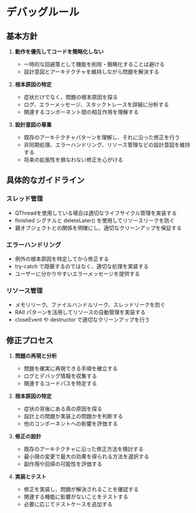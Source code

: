# デバッグルール

## 基本方針

1. **動作を優先してコードを簡略化しない**
   - 一時的な回避策として機能を削除・簡略化することは避ける
   - 設計意図とアーキテクチャを維持しながら問題を解決する

2. **根本原因の特定**
   - 症状だけでなく、問題の根本原因を探る
   - ログ、エラーメッセージ、スタックトレースを詳細に分析する
   - 関連するコンポーネント間の相互作用を理解する

3. **設計意図の尊重**
   - 既存のアーキテクチャパターンを理解し、それに沿った修正を行う
   - 非同期処理、エラーハンドリング、リソース管理などの設計意図を維持する
   - 将来の拡張性を損なわない修正を心がける

## 具体的なガイドライン

### スレッド管理
- QThreadを使用している場合は適切なライフサイクル管理を実装する
- finished シグナルと deleteLater() を使用してリソースリークを防ぐ
- 親オブジェクトとの関係を明確にし、適切なクリーンアップを保証する

### エラーハンドリング
- 例外の根本原因を特定してから修正する
- try-catch で隠蔽するのではなく、適切な処理を実装する
- ユーザーに分かりやすいエラーメッセージを提供する

### リソース管理
- メモリリーク、ファイルハンドルリーク、スレッドリークを防ぐ
- RAII パターンを活用してリソースの自動管理を実装する
- closeEvent や destructor で適切なクリーンアップを行う

## 修正プロセス

1. **問題の再現と分析**
   - 問題を確実に再現できる手順を確立する
   - ログとデバッグ情報を収集する
   - 関連するコードパスを特定する

2. **根本原因の特定**
   - 症状の背後にある真の原因を探る
   - 設計上の問題か実装上の問題かを判断する
   - 他のコンポーネントへの影響を評価する

3. **修正の設計**
   - 既存のアーキテクチャに沿った修正方法を検討する
   - 最小限の変更で最大の効果を得られる方法を選択する
   - 副作用や回帰の可能性を評価する

4. **実装とテスト**
   - 修正を実装し、問題が解決されることを確認する
   - 関連する機能に影響がないことをテストする
   - 必要に応じてテストケースを追加する
